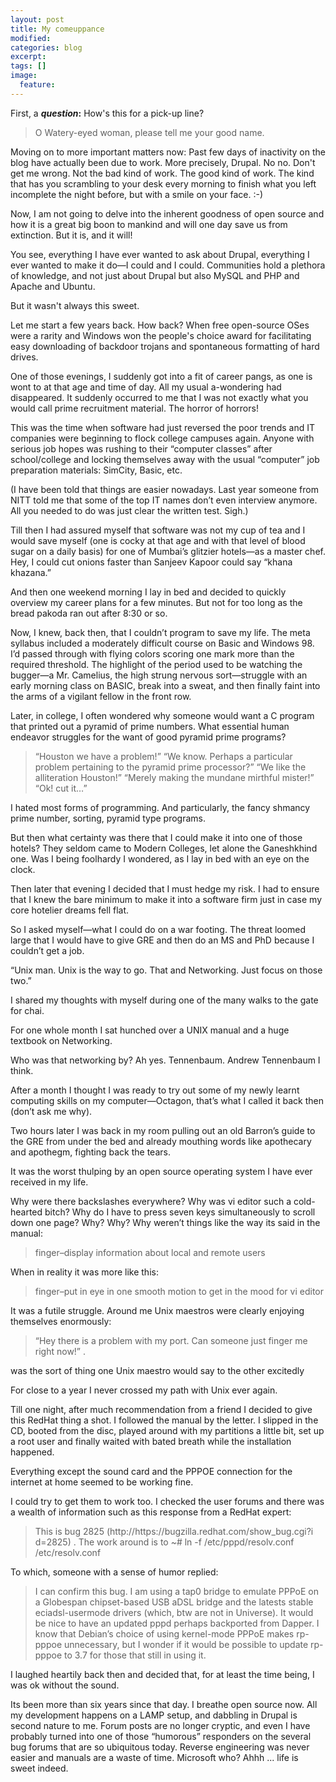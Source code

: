 ```yaml
---
layout: post
title: My comeuppance
modified:
categories: blog
excerpt:
tags: []
image:
  feature:
---
```

First, a <em><strong>question</strong></em><strong>:</strong> How's this for a pick-up line?
<blockquote>O Watery-eyed woman, please tell me your good name.</blockquote>
Moving on to more important matters now: Past few days of inactivity on the blog have actually been due to work. More precisely, Drupal. No no. Don't get me wrong. Not the bad kind of work. The good kind of work. The kind that has you scrambling to your desk every morning to finish what you left incomplete the night before, but with a smile on your face. :-)

Now, I am not going to delve into the inherent goodness of open source and how it is a great big boon to mankind and will one day save us from extinction. But it is, and it will!

You see, everything I have ever wanted to ask about Drupal, everything I ever wanted to make it do—I could and I could. Communities hold a plethora of knowledge, and not just about Drupal but also MySQL and PHP and Apache and Ubuntu.

But it wasn't always this sweet.

Let me start a few years back. How back? When free open-source OSes were a rarity and Windows won the people's choice award for facilitating easy downloading of backdoor trojans and spontaneous formatting of hard drives.

One of those evenings, I suddenly got into a fit of career pangs, as one is wont to at that age and time of day. All my usual a-wondering had disappeared. It suddenly occurred to me that I was not exactly what you would call prime recruitment material. The horror of horrors!

This was the time when software had just reversed the poor trends and IT companies were beginning to flock college campuses again. Anyone with serious job hopes was rushing to their “computer classes” after school/college and locking themselves away with the usual “computer” job preparation materials: SimCity, Basic, etc.

(I have been told that things are easier nowadays. Last year someone from NITT told me that some of the top IT names don’t even interview anymore. All you needed to do was just clear the written test. Sigh.)

Till then I had assured myself that software was not my cup of tea and I would save myself (one is cocky at that age and with that level of blood sugar on a daily basis) for one of Mumbai’s glitzier hotels—as a master chef. Hey, I could cut onions faster than Sanjeev Kapoor could say “khana khazana.”

And then one weekend morning I lay in bed and decided to quickly overview my career plans for a few minutes. But not for too long as the bread pakoda ran out after 8:30 or so.

Now, I knew, back then, that I couldn’t program to save my life. The meta syllabus included a moderately difficult course on Basic and Windows 98. I’d passed through with flying colors scoring one mark more than the required threshold. The highlight of the period used to be watching the bugger—a Mr. Camelius, the high strung nervous sort—struggle with an early morning class on BASIC, break into a sweat, and then finally faint into the arms of a vigilant fellow in the front row.

Later, in college, I often wondered why someone would want a C program that printed out a pyramid of prime numbers. What essential human endeavor struggles for the want of good pyramid prime programs?
<blockquote>“Houston we have a problem!”
“We know. Perhaps a particular problem pertaining to the pyramid prime processor?”
“We like the alliteration Houston!”
“Merely making the mundane mirthful mister!”
“Ok! cut it…”</blockquote>
I hated most forms of programming. And particularly, the fancy shmancy prime number, sorting, pyramid type programs.

But then what certainty was there that I could make it into one of those hotels? They seldom came to Modern Colleges, let alone the Ganeshkhind one. Was I being foolhardy I wondered, as I lay in bed with an eye on the clock.

Then later that evening I decided that I must hedge my risk. I had to ensure that I knew the bare minimum to make it into a software firm just in case my core hotelier dreams fell flat.

So I asked myself—what I could do on a war footing. The threat loomed large that I would have to give GRE and then do an MS and PhD because I couldn’t get a job.

“Unix man. Unix is the way to go. That and Networking. Just focus on those two.”

I shared my thoughts with myself during one of the many walks to the gate for chai.

For one whole month I sat hunched over a UNIX manual and a huge textbook on Networking.

Who was that networking by? Ah yes. Tennenbaum. Andrew Tennenbaum I think.

After a month I thought I was ready to try out some of my newly learnt computing skills on my computer—Octagon, that’s what I called it back then (don’t ask me why).

Two hours later I was back in my room pulling out an old Barron’s guide to the GRE from under the bed and already mouthing words like apothecary and apothegm, fighting back the tears.

It was the worst thulping by an open source operating system I have ever received in my life.

Why were there backslashes everywhere? Why was vi editor such a cold-hearted bitch? Why do I have to press seven keys simultaneously to scroll down one page? Why? Why? Why weren’t things like the way its said in the manual:
<blockquote>finger–display information about local and remote users</blockquote>
When in reality it was more like this:
<blockquote>finger–put in eye in one smooth motion to get in the mood for vi editor</blockquote>
It was a futile struggle. Around me Unix maestros were clearly enjoying themselves enormously:
<blockquote>“Hey there is a problem with my port. Can someone just finger me right now!” .</blockquote>
was the sort of thing one Unix maestro would say to the other excitedly

For close to a year I never crossed my path with Unix ever again.

Till one night, after much recommendation from a friend I decided to give this RedHat thing a shot. I followed the manual by the letter. I slipped in the CD, booted from the disc, played around with my partitions a little bit, set up a root user and finally waited with bated breath while the installation happened.

Everything except the sound card and the PPPOE connection for the internet at home seemed to be working fine.

I could try to get them to work too. I checked the user forums and there was a wealth of information such as this response from a RedHat expert:
<blockquote>This is bug 2825 (http://https://bugzilla.redhat.com/show_bug.cgi?i d=2825) . The work around is to ~# ln -f /etc/pppd/resolv.conf /etc/resolv.conf</blockquote>
To which, someone with a sense of humor replied:
<blockquote>I can confirm this bug. I am using a tap0 bridge to emulate PPPoE on a Globespan chipset-based USB aDSL bridge and the latests stable eciadsl-usermode drivers (which, btw are not in Universe). It would be nice to have an updated pppd perhaps backported from Dapper.
I know that Debian’s choice of using kernel-mode PPPoE makes rp-pppoe unnecessary, but I wonder if it would be possible to update rp-pppoe to 3.7 for those that still in using it.</blockquote>
I laughed heartily back then and decided that, for at least the time being, I was ok without the sound.

Its been more than six years since that day. I breathe open source now. All my development happens on a LAMP setup, and dabbling in Drupal is second nature to me. Forum posts are no longer cryptic, and even I have probably turned into one of those “humorous” responders on the several bug forums that are so ubiquitous today. Reverse engineering was never easier and manuals are a waste of time. Microsoft who? Ahhh ... life is sweet indeed.